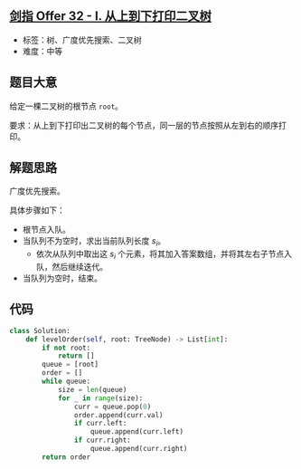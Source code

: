 ## [剑指 Offer 32 - I. 从上到下打印二叉树](https://leetcode-cn.com/problems/cong-shang-dao-xia-da-yin-er-cha-shu-lcof/)

- 标签：树、广度优先搜索、二叉树
- 难度：中等

## 题目大意

给定一棵二叉树的根节点 `root`。

要求：从上到下打印出二叉树的每个节点，同一层的节点按照从左到右的顺序打印。

## 解题思路

广度优先搜索。

具体步骤如下：

- 根节点入队。
- 当队列不为空时，求出当前队列长度 $s_i$。
	- 依次从队列中取出这 $s_i$ 个元素，将其加入答案数组，并将其左右子节点入队，然后继续迭代。
- 当队列为空时，结束。

## 代码

```Python
class Solution:
    def levelOrder(self, root: TreeNode) -> List[int]:
        if not root:
            return []
        queue = [root]
        order = []
        while queue:
            size = len(queue)
            for _ in range(size):
                curr = queue.pop(0)
                order.append(curr.val)
                if curr.left:
                    queue.append(curr.left)
                if curr.right:
                    queue.append(curr.right)
        return order
```


